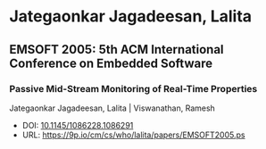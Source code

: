 # Jategaonkar Jagadeesan, Lalita

## EMSOFT 2005: 5th ACM International Conference on Embedded Software

### Passive Mid-Stream Monitoring of Real-Time Properties
Jategaonkar Jagadeesan, Lalita | Viswanathan, Ramesh
* DOI: [10.1145/1086228.1086291](https://doi.org/10.1145/1086228.1086291)
* URL: <https://9p.io/cm/cs/who/lalita/papers/EMSOFT2005.ps>

